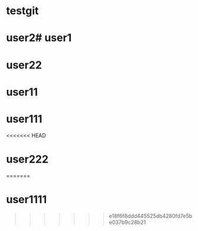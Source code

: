 # testgit
# user2# user1
# user22
# user11
# user111
<<<<<<< HEAD
# user222
=======
# user1111
>>>>>>> e18f6f8ddd445525db4280fd7e5be037b9c28b21
